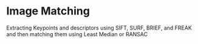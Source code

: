 # Image Matching
Extracting Keypoints and descriptors using SIFT, SURF, BRIEF, and FREAK and then matching them using Least Median or RANSAC

